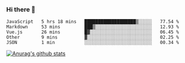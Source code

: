 ### Hi there 👋



<!--
**webB1an/webB1an** is a ✨ _special_ ✨ repository because its `README.md` (this file) appears on your GitHub profile.

Here are some ideas to get you started:

- 🔭 I’m currently working on ...
- 🌱 I’m currently learning ...
- 👯 I’m looking to collaborate on ...
- 🤔 I’m looking for help with ...
- 💬 Ask me about ...
- 📫 How to reach me: ...
- 😄 Pronouns: ...
- ⚡ Fun fact: ...
-->

<!--START_SECTION:waka-->
```text
JavaScript   5 hrs 18 mins   ███████████████████▒░░░░░   77.54 % 
Markdown     53 mins         ███▒░░░░░░░░░░░░░░░░░░░░░   12.93 % 
Vue.js       26 mins         █▓░░░░░░░░░░░░░░░░░░░░░░░   06.45 % 
Other        9 mins          ▓░░░░░░░░░░░░░░░░░░░░░░░░   02.25 % 
JSON         1 min           ░░░░░░░░░░░░░░░░░░░░░░░░░   00.34 % 
```
<!--END_SECTION:waka-->


[![Anurag's github stats](https://github-readme-stats.vercel.app/api?username=webB1an&show_icons=true&theme=radical)](https://github.com/anuraghazra/github-readme-stats)

